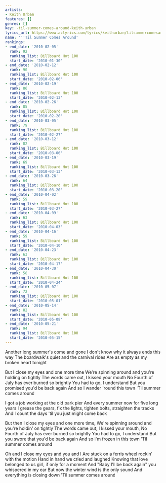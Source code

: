 ```yaml
---
artists:
- Keith Urban
features: []
genres: []
key: -til-summer-comes-around-keith-urban
lyrics_url: https://www.azlyrics.com/lyrics/keithurban/tilsummercomesaround.html
name: '''Til Summer Comes Around'
rankings:
- end_date: '2010-02-05'
  rank: 92
  ranking_list: Billboard Hot 100
  start_date: '2010-01-30'
- end_date: '2010-02-12'
  rank: 90
  ranking_list: Billboard Hot 100
  start_date: '2010-02-06'
- end_date: '2010-02-19'
  rank: 86
  ranking_list: Billboard Hot 100
  start_date: '2010-02-13'
- end_date: '2010-02-26'
  rank: 85
  ranking_list: Billboard Hot 100
  start_date: '2010-02-20'
- end_date: '2010-03-05'
  rank: 79
  ranking_list: Billboard Hot 100
  start_date: '2010-02-27'
- end_date: '2010-03-12'
  rank: 82
  ranking_list: Billboard Hot 100
  start_date: '2010-03-06'
- end_date: '2010-03-19'
  rank: 69
  ranking_list: Billboard Hot 100
  start_date: '2010-03-13'
- end_date: '2010-03-26'
  rank: 64
  ranking_list: Billboard Hot 100
  start_date: '2010-03-20'
- end_date: '2010-04-02'
  rank: 59
  ranking_list: Billboard Hot 100
  start_date: '2010-03-27'
- end_date: '2010-04-09'
  rank: 63
  ranking_list: Billboard Hot 100
  start_date: '2010-04-03'
- end_date: '2010-04-16'
  rank: 59
  ranking_list: Billboard Hot 100
  start_date: '2010-04-10'
- end_date: '2010-04-23'
  rank: 63
  ranking_list: Billboard Hot 100
  start_date: '2010-04-17'
- end_date: '2010-04-30'
  rank: 58
  ranking_list: Billboard Hot 100
  start_date: '2010-04-24'
- end_date: '2010-05-07'
  rank: 72
  ranking_list: Billboard Hot 100
  start_date: '2010-05-01'
- end_date: '2010-05-14'
  rank: 82
  ranking_list: Billboard Hot 100
  start_date: '2010-05-08'
- end_date: '2010-05-21'
  rank: 94
  ranking_list: Billboard Hot 100
  start_date: '2010-05-15'
---
```


Another long summer's come and gone
I don't know why it always ends this way
The boardwalk's quiet and the carnival rides
Are as empty as my broken heart tonight

But I close my eyes and one more time
We're spinning around and you're holding on tightly
The words came out, I kissed your mouth
No Fourth of July has ever burned so brightly
You had to go, I understand
But you promised you'd be back again
And so I wander 'round this town
'Til summer comes around

I got a job working at the old park pier
And every summer now for five long years
I grease the gears, fix the lights, tighten bolts, straighten the tracks
And I count the days 'til you just might come back

But then I close my eyes and one more time,
We're spinning around and you're holdin' on tightly
The words came out, I kissed your mouth,
No Fourth of July has ever burned so brightly
You had to go, I understand
But you swore that you'd be back again
And so I'm frozen in this town
'Til summer comes around

Oh and I close my eyes and you and I
Are stuck on a ferris wheel rockin' with the motion
Hand in hand we cried and laughed
Knowing that love belonged to us girl, if only for a moment
And "Baby I'll be back again" you whispered in my ear
But now the winter wind is the only sound
And everything is closing down
'Til summer comes around



